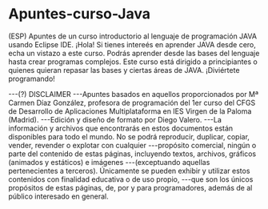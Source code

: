 # Apuntes-curso-Java
(ESP) Apuntes de un curso introductorio al lenguaje de programación JAVA usando Eclipse IDE.
¡Hola! Si tienes intereés en aprender JAVA desde cero, echa un vistazo a este curso. Podrás aprender desde las bases del lenguaje hasta crear programas complejos.
Este curso está dirigido a principiantes o quienes quieran repasar las bases y ciertas áreas de JAVA. ¡Diviértete programando!

---(?) DISCLAIMER
---Apuntes basados en aquellos proporcionados por Mª Carmen Díaz González, profesora de programación del 1er curso del CFGS de Desarrollo de Aplicaciones Multiplataforma en IES Virgen de la Paloma (Madrid).
---Edición y diseño de formato por Diego Valero.
---La información y archivos que encontrarás en estos documentos están disponibles para todo el mundo. No se podrá reproducir, duplicar, copiar, vender, revender o explotar con cualquier
---propósito comercial, ningún o parte del contenido de estas páginas, incluyendo textos, archivos, gráficos (animados y estáticos) e imágenes
---(exceptuando aquellas pertenecientes a terceros). Únicamente se pueden exhibir y utilizar estos contenidos con finalidad educativa o de uso propio,
---que son los únicos propósitos de estas páginas, de, por y para programadores, además de al público interesado en general.
